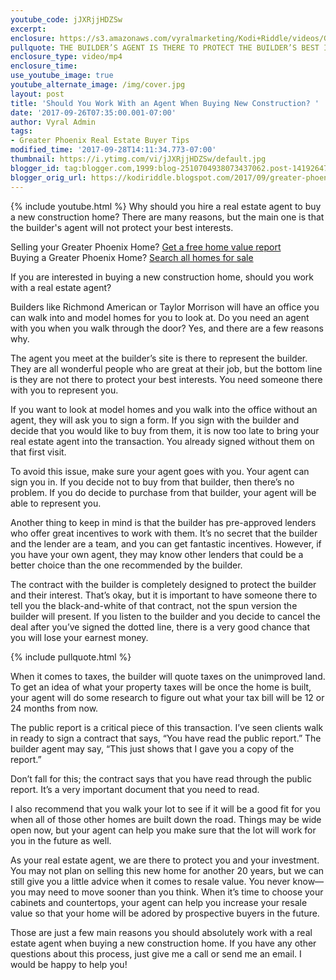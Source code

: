 ```yaml
---
youtube_code: jJXRjjHDZSw
excerpt:
enclosure: https://s3.amazonaws.com/vyralmarketing/Kodi+Riddle/videos/Greater+Phoenix+Area+Real+Estate+Agent-+Tips+for+Purchasing+New+Construction.mp4
pullquote: THE BUILDER’S AGENT IS THERE TO PROTECT THE BUILDER’S BEST INTERESTS, NOT YOURS.
enclosure_type: video/mp4
enclosure_time:
use_youtube_image: true
youtube_alternate_image: /img/cover.jpg
layout: post
title: 'Should You Work With an Agent When Buying New Construction? '
date: '2017-09-26T07:35:00.001-07:00'
author: Vyral Admin
tags:
- Greater Phoenix Real Estate Buyer Tips
modified_time: '2017-09-28T14:11:34.773-07:00'
thumbnail: https://i.ytimg.com/vi/jJXRjjHDZSw/default.jpg
blogger_id: tag:blogger.com,1999:blog-2510704938073437062.post-1419264756150698060
blogger_orig_url: https://kodiriddle.blogspot.com/2017/09/greater-phoenix-area-real-estate-agent-tips-for-purchasing-new-construction.html
---
```

{% include youtube.html %}
Why should you hire a real estate agent to buy a new construction home? There are many reasons, but the main one is that the builder's agent will not protect your best interests.

<div class="post-cta">
Selling your Greater Phoenix Home? <a href="http://www.searchallproperties.com/propertyvaluation-plus/billriddle/Phoenix-375819" target="_blank">Get a free home value report</a><br>
Buying a Greater Phoenix Home? <a href="http://www.greaterphoenixarearealestate.com/" target="_blank">Search all homes for sale</a>
</div>

If you are interested in buying a new construction home, should you work with a real estate agent?

Builders like Richmond American or Taylor Morrison will have an office you can walk into and model homes for you to look at. Do you need an agent with you when you walk through the door? Yes, and there are a few reasons why.

The agent you meet at the builder’s site is there to represent the builder. They are all wonderful people who are great at their job, but the bottom line is they are not there to protect your best interests. You need someone there with you to represent you.  

If you want to look at model homes and you walk into the office without an agent, they will ask you to sign a form. If you sign with the builder and decide that you would like to buy from them, it is now too late to bring your real estate agent into the transaction. You already signed without them on that first visit.

To avoid this issue, make sure your agent goes with you. Your agent can sign you in. If you decide not to buy from that builder, then there’s no problem. If you do decide to purchase from that builder, your agent will be able to represent you.

Another thing to keep in mind is that the builder has pre-approved lenders who offer great incentives to work with them. It’s no secret that the builder and the lender are a team, and you can get fantastic incentives. However, if you have your own agent, they may know other lenders that could be a better choice than the one recommended by the builder.

The contract with the builder is completely designed to protect the builder and their interest. That’s okay, but it is important to have someone there to tell you the black-and-white of that contract, not the spun version the builder will present. If you listen to the builder and you decide to cancel the deal after you’ve signed the dotted line, there is a very good chance that you will lose your earnest money.

{% include pullquote.html %}

When it comes to taxes, the builder will quote taxes on the unimproved land. To get an idea of what your property taxes will be once the home is built, your agent will do some research to figure out what your tax bill will be 12 or 24 months from now.

The public report is a critical piece of this transaction. I’ve seen clients walk in ready to sign a contract that says, “You have read the public report.” The builder agent may say, “This just shows that I gave you a copy of the report.”

Don’t fall for this; the contract says that you have read through the public report. It’s a very important document that you need to read.

I also recommend that you walk your lot to see if it will be a good fit for you when all of those other homes are built down the road. Things may be wide open now, but your agent can help you make sure that the lot will work for you in the future as well.

As your real estate agent, we are there to protect you and your investment. You may not plan on selling this new home for another 20 years, but we can still give you a little advice when it comes to resale value. You never know—you may need to move sooner than you think. When it’s time to choose your cabinets and countertops, your agent can help you increase your resale value so that your home will be adored by prospective buyers in the future.   

Those are just a few main reasons you should absolutely work with a real estate agent when buying a new construction home. If you have any other questions about this process, just give me a call or send me an email. I would be happy to help you!

